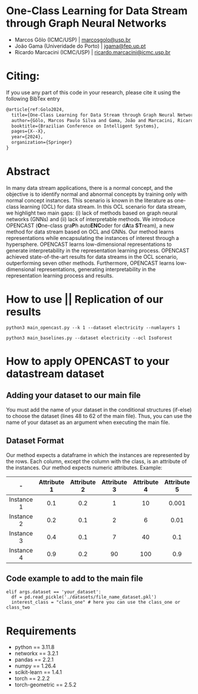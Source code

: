 # One-Class Learning for Data Stream through Graph Neural Networks

- Marcos Gôlo (ICMC/USP) | marcosgolo@usp.br
- João Gama (Univeridade do Porto) | jgama@fep.up.pt
- Ricardo Marcacini (ICMC/USP) | ricardo.marcacini@icmc.usp.br

# Citing:

If you use any part of this code in your research, please cite it using the following BibTex entry
```latex
@article{ref:Golo2024,
  title={One-Class Learning for Data Stream through Graph Neural Networks},
  author={Gôlo, Marcos Paulo Silva and Gama, João and Marcacini, Ricardo Marcondes},
  booktitle={Brazilian Conference on Intelligent Systems},
  pages={X--X},
  year={2024},
  organization={Springer}
}
```

# Abstract 
In many data stream applications, there is a normal concept, and the objective is to identify normal and abnormal concepts by training only with normal concept instances. This scenario is known in the literature as one-class learning (OCL) for data stream. In this OCL scenario for data stream, we highlight two main gaps: (i) lack of methods based on graph neural networks (GNNs) and (ii) lack of interpretable methods. We introduce OPENCAST (**O**ne-class gra**P**h auto**ENC**oder for d**A**ta **ST**ream), a new method for data stream based on OCL and GNNs. Our method learns representations while encapsulating the instances of interest through a hypersphere. OPENCAST learns low-dimensional representations to generate interpretability in the representation learning process. OPENCAST achieved state-of-the-art results for data streams in the OCL scenario, outperforming seven other methods. Furthermore, OPENCAST learns low-dimensional representations, generating interpretability in the representation learning process and results.

# How to use || Replication of our results
```
python3 main_opencast.py --k 1 --dataset electricity --numlayers 1

python3 main_baselines.py --dataset electricity --ocl IsoForest
```
# How to apply OPENCAST to your datastream dataset

## Adding your dataset to our main file

You must add the name of your dataset in the conditional structures (if-else) to choose the dataset (lines 48 to 62 of the main file). Thus, you can use the name of your dataset as an argument when executing the main file.

## Dataset Format 

Our method expects a dataframe in which the instances are represented by the rows. Each column, except the column with the class, is an attribute of the instances. Our method expects numeric attributes. Example:

| - | Attribute 1 | Attribute 2 | Attribute 3 | Attribute 4 | Attribute 5 | Class |
| :---: | :---: | :---: | :---: | :---: | :---: | :---: |
| Instance 1 | 0.1 | 0.2 | 1 | 10 | 0.001 | class_one |
| Instance 2 | 0.2 | 0.1 | 2 | 6 | 0.01 | class_one |
| Instance 3 | 0.4 | 0.1 | 7 | 40 | 0.1 | class_two |
| Instance 4 | 0.9 | 0.2 | 90 | 100 | 0.9 | class_two |

## Code example to add to the main file
```
elif args.dataset == 'your_dataset':
  df = pd.read_pickle('./datasets/file_name_dataset.pkl')
  interest_class = "class_one" # here you can use the class_one or class_two
```

# Requirements
 - python == 3.11.8
 - networkx == 3.2.1
 - pandas == 2.2.1
 - numpy == 1.26.4
 - scikit-learn == 1.4.1
 - torch == 2.2.2
 - torch-geometric == 2.5.2
